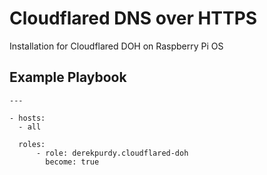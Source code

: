 # Cloudflared DNS over HTTPS
Installation for Cloudflared DOH on Raspberry Pi OS

## Example Playbook

    ---

    - hosts:
      - all

      roles:
          - role: derekpurdy.cloudflared-doh
            become: true
